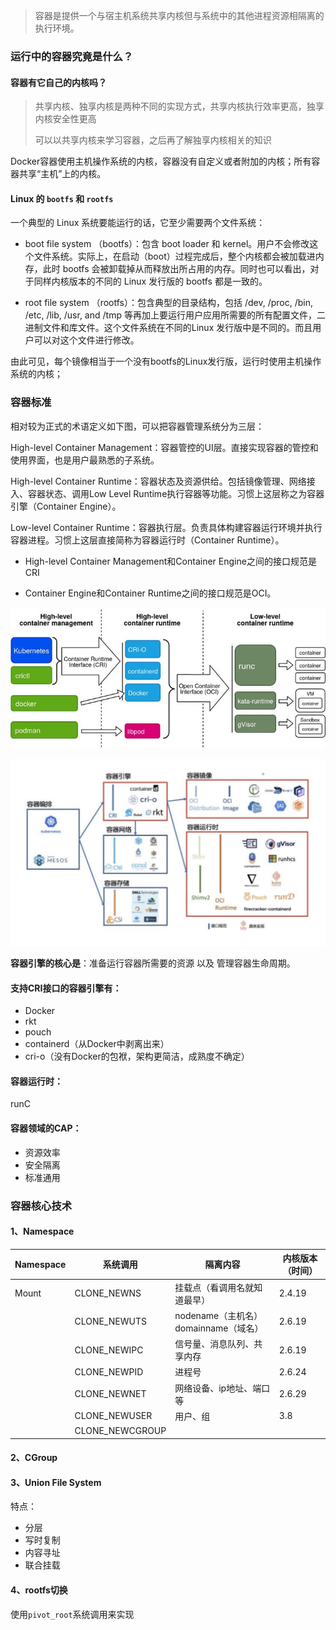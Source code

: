 > 容器是提供一个与宿主机系统共享内核但与系统中的其他进程资源相隔离的执行环境。



### 运行中的容器究竟是什么？

#### 容器有它自己的内核吗？

> 共享内核、独享内核是两种不同的实现方式，共享内核执行效率更高，独享内核安全性更高
>
> 可以以共享内核来学习容器，之后再了解独享内核相关的知识

Docker容器使用主机操作系统的内核，容器没有自定义或者附加的内核；所有容器共享“主机”上的内核。

#### Linux 的 `bootfs` 和 `rootfs` 

 一个典型的 Linux 系统要能运行的话，它至少需要两个文件系统：

- boot file system （bootfs）：包含 boot loader 和 kernel。用户不会修改这个文件系统。实际上，在启动（boot）过程完成后，整个内核都会被加载进内存，此时 bootfs 会被卸载掉从而释放出所占用的内存。同时也可以看出，对于同样内核版本的不同的 Linux 发行版的 bootfs 都是一致的。

- root file system （rootfs）：包含典型的目录结构，包括 /dev, /proc, /bin, /etc, /lib, /usr, and /tmp 等再加上要运行用户应用所需要的所有配置文件，二进制文件和库文件。这个文件系统在不同的Linux 发行版中是不同的。而且用户可以对这个文件进行修改。

由此可见，每个镜像相当于一个没有bootfs的Linux发行版，运行时使用主机操作系统的内核；





### 容器标准

相对较为正式的术语定义如下图，可以把容器管理系统分为三层：

High-level Container Management：容器管控的UI层。直接实现容器的管控和使用界面，也是用户最熟悉的子系统。

High-level Container Runtime：容器状态及资源供给。包括镜像管理、网络接入、容器状态、调用Low Level Runtime执行容器等功能。习惯上这层称之为容器引擎（Container Engine）。

Low-level Container Runtime：容器执行层。负责具体构建容器运行环境并执行容器进程。习惯上这层直接简称为容器运行时（Container Runtime）。

- High-level Container Management和Container Engine之间的接口规范是CRI

- Container Engine和Container Runtime之间的接口规范是OCI。

![img](container_in_one.assets/v2-cd5b65579ffc4b4f7472ffbd42789dad_b.jpg)

![image-20210708004307852](container_in_one.assets/image-20210708004307852.png)



**容器引擎的核心是**：准备运行容器所需要的资源 以及 管理容器生命周期。



#### 支持CRI接口的容器引擎有：

- Docker
- rkt
- pouch
- containerd（从Docker中剥离出来）
- cri-o（没有Docker的包袱，架构更简洁，成熟度不确定）



#### 容器运行时：

runC



#### 容器领域的CAP：

- 资源效率
- 安全隔离
- 标准通用



### 容器核心技术

#### 1、Namespace

| Namespace | 系统调用        | 隔离内容                             | 内核版本（时间） |
| --------- | --------------- | ------------------------------------ | ---------------- |
| Mount     | CLONE_NEWNS     | 挂载点（看调用名就知道最早）         | 2.4.19           |
|           | CLONE_NEWUTS    | nodename（主机名）domainname（域名） | 2.6.19           |
|           | CLONE_NEWIPC    | 信号量、消息队列、共享内存           | 2.6.19           |
|           | CLONE_NEWPID    | 进程号                               | 2.6.24           |
|           | CLONE_NEWNET    | 网络设备、ip地址、端口等             | 2.6.29           |
|           | CLONE_NEWUSER   | 用户、组                             | 3.8              |
|           | CLONE_NEWCGROUP |                                      |                  |



#### 2、CGroup

#### 3、Union File System

特点：

- 分层
- 写时复制
- 内容寻址
- 联合挂载

#### 4、rootfs切换

使用`pivot_root`系统调用来实现



